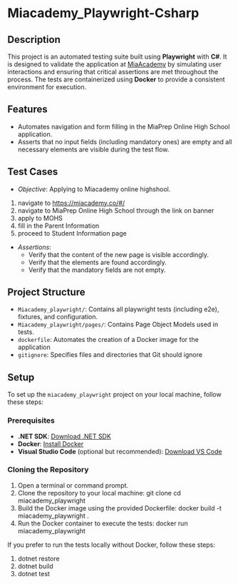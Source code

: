 # Miacademy_Playwright-Csharp

## Description

This project is an automated testing suite built using **Playwright** with **C#**. It is designed to validate the application at [MiaAcademy](https://miacademy.co/#/) by simulating user interactions and ensuring that critical assertions are met throughout the process. The tests are containerized using **Docker** to provide a consistent environment for execution.

## Features

- Automates navigation and form filling in the MiaPrep Online High School application.
- Asserts that no input fields (including mandatory ones) are empty and all necessary elements are visible during the test flow.

## Test Cases
- *Objective*: Applying to Miacademy online highshool.
1. navigate to https://miacademy.co/#/
2. navigate to MiaPrep Online High School through the link on banner
3. apply to MOHS
4. fill in the Parent Information
5. proceed to Student Information page
- *Assertions*:
   - Verify that the content of the new page is visible accordingly.
   - Verify that the elements are found accordingly.
   - Verify that the mandatory fields are not empty.

## Project Structure
- `Miacademy_playwright/`: Contains all playwright tests (including e2e), fixtures, and configuration.
- `Miacademy_playwright/pages/`: Contains Page Object Models used in tests.
- `dockerfile`: Automates the creation of a Docker image for the application
- `gitignore`: Specifies files and directories that Git should ignore

## Setup
To set up the `miacademy_playwright` project on your local machine, follow these steps:

### Prerequisites
- **.NET SDK**: [Download .NET SDK](https://dotnet.microsoft.com/download)
- **Docker**: [Install Docker](https://docs.docker.com/get-docker/)
- **Visual Studio Code** (optional but recommended): [Download VS Code](https://code.visualstudio.com/)

### Cloning the Repository

1. Open a terminal or command prompt.
2. Clone the repository to your local machine:
   git clone <repository-url>
   cd miacademy_playwright
3. Build the Docker image using the provided Dockerfile:
   docker build -t miacademy_playwright .
4. Run the Docker container to execute the tests:
   docker run miacademy_playwright

If you prefer to run the tests locally without Docker, follow these steps:

1. dotnet restore
2. dotnet build
3. dotnet test

   
